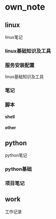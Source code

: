# own_note

## linux

linux笔记

### linux基础知识及工具 

### 服务安装配置

linux基础知识及工具

### 笔记

### 脚本

#### shell

#### other

## python

python笔记

### python基础

### 项目笔记

## work

工作记录
